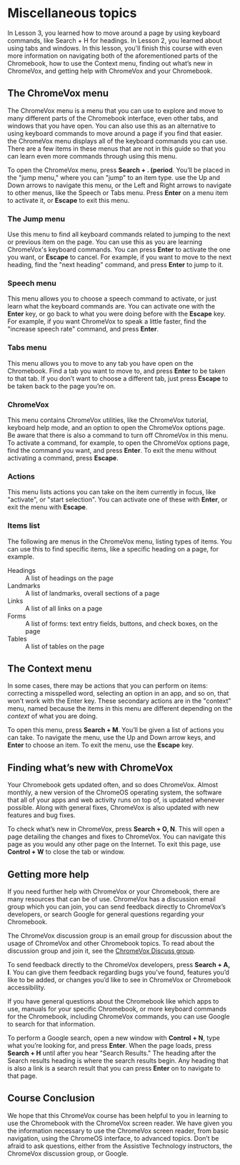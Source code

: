 # Miscellaneous topics

In Lesson 3, you learned how to move around a page by using keyboard commands, like Search + H for headings. In Lesson 2, you learned about using tabs and windows. In this lesson, you'll finish this course with even more information on navigating both of the aforementioned parts of the Chromebook, how to use the Context menu, finding out what’s new in ChromeVox, and getting help with ChromeVox and your Chromebook.

## The ChromeVox menu

The ChromeVox menu is a menu that you can use to explore and move to many different parts of the Chromebook interface, even other tabs, and windows that you have open. You can also use this as an alternative to using keyboard commands to move around a page if you find that easier. the ChromeVox menu displays all of the keyboard commands you can use. There are a few items in these menus that are not in this guide so that you can learn even more commands through using this menu.

To open the ChromeVox menu, press **Search + . (period**. You’ll be placed in the "jump menu," where you can "jump" to an item type. use the Up and Down arrows to navigate this menu, or the Left and Right arrows to navigate to other menus, like the Speech or Tabs menu. Press **Enter** on a menu item to activate it, or **Escape** to exit this menu.

### The Jump menu

Use this menu to find all keyboard commands related to jumping to the next or previous item on the page. You can use this as you are learning ChromeVox's keyboard commands. You can press **Enter** to activate the one you want, or **Escape** to cancel. For example, if you want to move to the next heading, find the "next heading" command, and press **Enter** to jump to it.

### Speech menu

This menu allows you to choose a speech command to activate, or just learn what the keyboard commands are. You can activate one with the **Enter** key, or go back to what you were doing before with the **Escape** key. For example, if you want ChromeVox to speak a little faster, find the "increase speech rate" command, and press **Enter**.

### Tabs menu

This menu allows you to move to any tab you have open on the Chromebook. Find a tab you want to move to, and press **Enter** to be taken to that tab. If you don’t want to choose a different tab, just press **Escape** to be taken back to the page you’re on.

### ChromeVox

This menu contains ChromeVox utilities, like the ChromeVox tutorial, keyboard help mode, and an option to open the ChromeVox options page. Be aware that there is also a command to turn off ChromeVox in this menu. To activate a command, for example, to open the ChromeVox options page, find the command you want, and press **Enter**. To exit the menu without activating a command, press **Escape**.

### Actions

This menu lists actions you can take on the item currently in focus, like "activate", or "start selection". You can activate one of these with **Enter**, or exit the menu with **Escape**.

### Items list

The following are menus in the ChromeVox menu, listing types of items. You can use this to find specific items, like a specific heading on a page, for example.

<dl>
<dt>Headings</dt>
<dd>A list of headings on the page</dd>
<dt>Landmarks</dt>
<dd>A list of landmarks, overall sections of a page</dd>
<dt>Links</dt>
<dd>A list of all links on a page</dd>
<dt>Forms</dt>
<dd>A list of forms: text entry fields, buttons, and check boxes, on
the page</dd>
<dt>Tables</dt>
<dd>A list of tables on the page</dd>
</dl>

## The Context menu

In some cases, there may be actions that you can perform on items: correcting a misspelled word, selecting an option in an app, and so on, that won’t work with the Enter key. These secondary actions are in the "context" menu, named because the items in this menu are different depending on the *context* of what you are doing.

To open this menu, press **Search + M**. You’ll be given a list of actions you can take. To navigate the menu, use the Up and Down arrow keys, and **Enter** to choose an item. To exit the menu, use the **Escape** key.

## Finding what’s new with ChromeVox

Your Chromebook gets updated often, and so does ChromeVox. Almost monthly, a new version of the ChromeOS operating system, the software that all of your apps and web activity runs on top of, is updated whenever possible. Along with general fixes, ChromeVox is also updated with new features and bug fixes.

To check what’s new in ChromeVox, press **Search + O, N**. This will open a page detailing the changes and fixes to ChromeVox. You can navigate this page as you would any other page on the Internet. To exit this page, use **Control + W** to close the tab or window.

## Getting more help

If you need further help with ChromeVox or your Chromebook, there are many resources that can be of use. ChromeVox has a discussion email group which you can join, you can send feedback directly to ChromeVox’s developers, or search Google for general questions regarding your Chromebook.

The ChromeVox discussion group is an email group for discussion about the usage of ChromeVox and other Chromebook topics. To read about the discussion group and join it, see the [ChromeVox Discuss group](https://groups.google.com/forum/#!forum/chromevox-discuss).

To send feedback directly to the ChromeVox developers, press **Search + A, I**. You can give them feedback regarding bugs you’ve found, features you’d like to be added, or changes you’d like to see in ChromeVox or Chromebook accessibility.

If you have general questions about the Chromebook like which apps to use, manuals for your specific Chromebook, or more keyboard commands for the Chromebook, including ChromeVox commands, you can use Google to search for that information.

To perform a Google search, open a new window with **Control + N**, type what you’re looking for, and press **Enter**. When the page loads, press **Search + H** until after you hear "Search Results." The heading after the Search results heading is where the search results begin. Any heading that is also a link is a search result that you can press **Enter** on to navigate to that page.

## Course Conclusion

We hope that this ChromeVox course has been helpful to you in learning to use the Chromebook with the ChromeVox screen reader. We have given you the information necessary to use the ChromeVox screen reader, from basic navigation, using the ChromeOS interface, to advanced topics. Don’t be afraid to ask questions, either from the Assistive Technology instructors, the ChromeVox discussion group, or Google.
